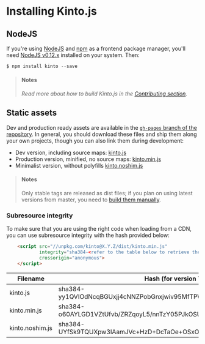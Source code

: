 # Installing Kinto.js

## NodeJS

If you're using [NodeJS](https://nodejs.org) and [npm](https://www.npmjs.com/) as a frontend package manager, you'll need [NodeJS v0.12.x](https://nodejs.org/download/) installed on your system. Then:

```js
$ npm install kinto --save
```

> #### Notes
>
> *Read more about how to build Kinto.js in the [Contributing section](contributing.md).*

## Static assets

Dev and production ready assets are available in the [`gh-pages` branch of the repository](https://github.com/Kinto/kinto.js/tree/gh-pages). In general, you should download these files and ship them along your own projects, though you can also link them during development:

- Dev version, including source maps: [kinto.js](http://unpkg.com/kinto/dist/kinto.js)
- Production version, minified, no source maps: [kinto.min.js](http://unpkg.com/kinto/dist/kinto.min.js)
- Minimalist version, without polyfills [kinto.noshim.js](http://unpkg.com/kinto/dist/kinto.noshim.js)

> #### Notes
>
> Only stable tags are released as dist files; if you plan on using latest versions from master, you need to [build them manually](contributing.md#generating-dist-files).


### Subresource integrity

To make sure that you are using the right code when loading from a CDN, you can use subresource
integrity with the hash provided below:

```html
    <script src="//unpkg.com/kinto@X.Y.Z/dist/kinto.min.js"
            integrity="sha384-<refer to the table below to retrieve the proper hash>"
            crossorigin="anonymous">
    </script>
```

| Filename                | Hash (for version 7.0.0)                                                |
|-------------------------|-------------------------------------------------------------------------|
| kinto.js                | sha384-yy1QVIOdNcqBGUxjj4cNNZPobGnxjwiv95MfTPWb6J0q0PXI0PSN+871W2nkavMx |
| kinto.min.js            | sha384-o60AYLGD1VZtUfvb/ZRZqoyL5/nnTzY05PJkOSUUfj1bhe0lmu5g1+Tb6uk8l4p+ |
| kinto.noshim.js         | sha384-UYfSk9TQUXpw3IAamJVc+HzD+DcTaOe+OSxOkyY3IPrsk3DChLCSRUjPvw8G1kqz |
